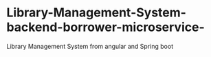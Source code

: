 # Library-Management-System-backend-borrower-microservice-
Library Management System from angular and Spring boot 
